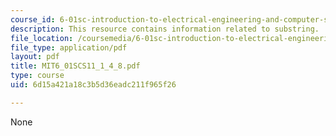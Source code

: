 ```yaml
---
course_id: 6-01sc-introduction-to-electrical-engineering-and-computer-science-i-spring-2011
description: This resource contains information related to substring.
file_location: /coursemedia/6-01sc-introduction-to-electrical-engineering-and-computer-science-i-spring-2011/6d15a421a18c3b5d36eadc211f965f26_MIT6_01SCS11_1_4_8.pdf
file_type: application/pdf
layout: pdf
title: MIT6_01SCS11_1_4_8.pdf
type: course
uid: 6d15a421a18c3b5d36eadc211f965f26

---
```

None